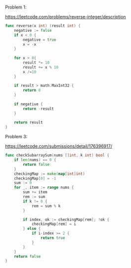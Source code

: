 Problem 1:

https://leetcode.com/problems/reverse-integer/description

```go
func reverse(x int) (result int) {
    negative := false
    if x < 0 {
        negative = true
        x = -x
    }
    
    for x > 0{
        result *= 10
        result += x % 10
        x /=10
    }
    
    if result > math.MaxInt32 {
        return 0
    }
    
    if negative {
        return -result
    }
    
    return result
}
```

Problem 3:

https://leetcode.com/submissions/detail/176396917/

```go
func checkSubarraySum(nums []int, k int) bool {
	if len(nums) == 0 {
		return false
	}
	checkingMap := make(map[int]int)
	checkingMap[0] = -1
	sum := 0
	for _, item := range nums {
		sum += item
		rem := sum
		if k != 0 {
			rem = sum % k
		}

		if index, ok := checkingMap[rem]; !ok {
			checkingMap[rem] = i
		} else {
			if i-index >= 2 {
				return true
			}
		}
	}
	return false
}

```
